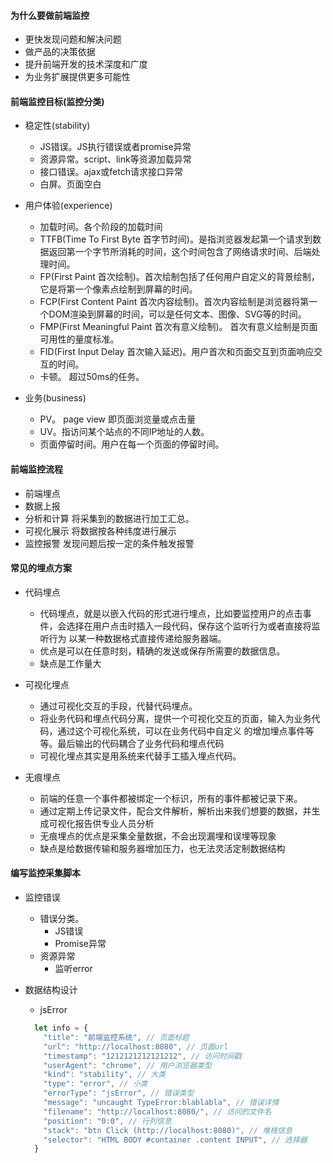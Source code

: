 #### 为什么要做前端监控
- 更快发现问题和解决问题
- 做产品的决策依据
- 提升前端开发的技术深度和广度
- 为业务扩展提供更多可能性

#### 前端监控目标(监控分类)
- 稳定性(stability)
    + JS错误。JS执行错误或者promise异常
    + 资源异常。script、link等资源加载异常
    + 接口错误。ajax或fetch请求接口异常
    + 白屏。页面空白
    
- 用户体验(experience)
    + 加载时间。各个阶段的加载时间
    + TTFB(Time To First Byte 首字节时间)。是指浏览器发起第一个请求到数据返回第一个字节所消耗的时间，这个时间包含了网络请求时间、后端处理时间。
    + FP(First Paint 首次绘制)。首次绘制包括了任何用户自定义的背景绘制，它是将第一个像素点绘制到屏幕的时间。
    + FCP(First Content Paint 首次内容绘制)。首次内容绘制是浏览器将第一个DOM渲染到屏幕的时间，可以是任何文本、图像、SVG等的时间。
    + FMP(First Meaningful Paint 首次有意义绘制)。 首次有意义绘制是页面可用性的量度标准。
    + FID(First Input Delay 首次输入延迟)。用户首次和页面交互到页面响应交互的时间。
    + 卡顿。 超过50ms的任务。

- 业务(business)
    + PV。 page view 即页面浏览量或点击量
    + UV。指访问某个站点的不同IP地址的人数。
    + 页面停留时间。用户在每一个页面的停留时间。


#### 前端监控流程
- 前端埋点
- 数据上报
- 分析和计算 将采集到的数据进行加工汇总。
- 可视化展示 将数据按各种纬度进行展示
- 监控报警 发现问题后按一定的条件触发报警

#### 常见的埋点方案
- 代码埋点
    + 代码埋点，就是以嵌入代码的形式进行埋点，比如要监控用户的点击事件，会选择在用户点击时插入一段代码，保存这个监听行为或者直接将监听行为
    以某一种数据格式直接传递给服务器端。
    + 优点是可以在任意时刻，精确的发送或保存所需要的数据信息。
    + 缺点是工作量大
    
- 可视化埋点
    + 通过可视化交互的手段，代替代码埋点。
    + 将业务代码和埋点代码分离，提供一个可视化交互的页面，输入为业务代码，通过这个可视化系统，可以在业务代码中自定义
    的增加埋点事件等等。最后输出的代码耦合了业务代码和埋点代码
    + 可视化埋点其实是用系统来代替手工插入埋点代码。

- 无痕埋点
    + 前端的任意一个事件都被绑定一个标识，所有的事件都被记录下来。
    + 通过定期上传记录文件，配合文件解析，解析出来我们想要的数据，并生成可视化报告供专业人员分析
    + 无痕埋点的优点是采集全量数据，不会出现漏埋和误埋等现象
    + 缺点是给数据传输和服务器增加压力，也无法灵活定制数据结构

#### 编写监控采集脚本
- 监控错误
    + 错误分类。
        + JS错误
        + Promise异常
    + 资源异常
        + 监听error

- 数据结构设计
    + jsError
    ```js
      let info = {
        "title": "前端监控系统", // 页面标题
        "url": "http://localhost:8080", // 页面url
        "timestamp": "1212121212121212", // 访问时间戳
        "userAgent": "chrome", // 用户浏览器类型
        "kind": "stability", // 大类
        "type": "error", // 小类
        "errorType": "jsError", // 错误类型
        "message": "uncaught TypeError:blablabla", // 错误详情
        "filename": "http://localhost:8080/", // 访问的文件名
        "position": "0:0", // 行列信息
        "stack": "btn Click (http://localhost:8080)", // 堆栈信息
        "selector": "HTML BODY #container .content INPUT", // 选择器
      }
    ```
